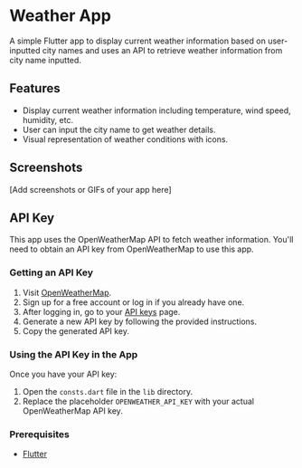 # Weather App

A simple Flutter app to display current weather information based on user-inputted city names and uses
an API to retrieve weather information from city name inputted.

## Features

- Display current weather information including temperature, wind speed, humidity, etc.
- User can input the city name to get weather details.
- Visual representation of weather conditions with icons.

## Screenshots

[Add screenshots or GIFs of your app here]

## API Key

This app uses the OpenWeatherMap API to fetch weather information. You'll need to obtain an API key from OpenWeatherMap to use this app.

### Getting an API Key

1. Visit [OpenWeatherMap](https://openweathermap.org/).
2. Sign up for a free account or log in if you already have one.
3. After logging in, go to your [API keys](https://home.openweathermap.org/api_keys) page.
4. Generate a new API key by following the provided instructions.
5. Copy the generated API key.

### Using the API Key in the App

Once you have your API key:

1. Open the `consts.dart` file in the `lib` directory.
2. Replace the placeholder `OPENWEATHER_API_KEY` with your actual OpenWeatherMap API key.

### Prerequisites

- [Flutter](https://flutter.dev/docs/get-started/install)
